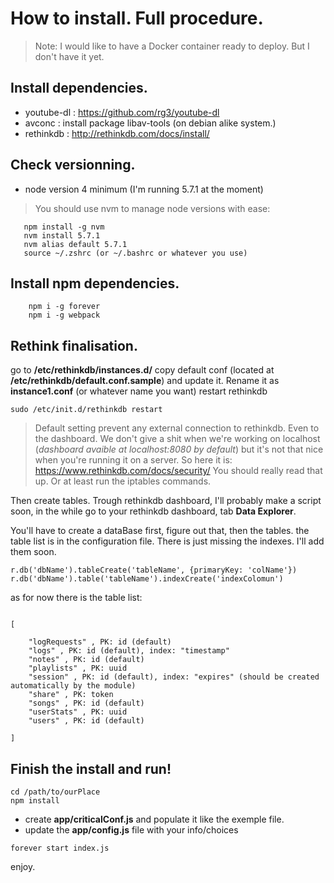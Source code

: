 # How to install. Full procedure.

> Note: I would like to have a Docker container ready to deploy. But I don't have it yet. 

## Install dependencies.
 * youtube-dl : https://github.com/rg3/youtube-dl
 * avconc : install package libav-tools (on debian alike system.)
 * rethinkdb : http://rethinkdb.com/docs/install/

## Check versionning.
 * node version 4 minimum (I'm running 5.7.1 at the moment)

 > You should use nvm to manage node versions with ease: 
 
 ```
    npm install -g nvm
    nvm install 5.7.1
    nvm alias default 5.7.1
    source ~/.zshrc (or ~/.bashrc or whatever you use)
 ```

## Install npm dependencies.
```
    npm i -g forever
    npm i -g webpack
```

## Rethink finalisation. 

go to  **/etc/rethinkdb/instances.d/**
copy default conf (located at **/etc/rethinkdb/default.conf.sample**) and update it. 
Rename it as **instance1.conf** (or whatever name you want)
restart rethinkdb 
```
sudo /etc/init.d/rethinkdb restart
```
> Default setting prevent any external connection to rethinkdb. Even to the dashboard. We don't give a shit when we're working on localhost (_dashboard avaible at localhost:8080 by default_) but it's not that nice when you're running it on a server. So here it is: https://www.rethinkdb.com/docs/security/ 
You should really read that up. Or at least run the iptables commands.

Then create tables. Trough rethinkdb dashboard, I'll probably make a script soon, in the while go to your rethinkdb dashboard, tab **Data Explorer**. 

You'll have to create a dataBase first, figure out that, then the tables.
the table list is in the configuration file. There is just missing the indexes. I'll add them soon.
```
r.db('dbName').tableCreate('tableName', {primaryKey: 'colName'})
r.db('dbName').table('tableName').indexCreate('indexColomun')

```
as for now there is the table list: 
```

[

    "logRequests" , PK: id (default)
    "logs" , PK: id (default), index: "timestamp"
    "notes" , PK: id (default)
    "playlists" , PK: uuid
    "session" , PK: id (default), index: "expires" (should be created automatically by the module)
    "share" , PK: token
    "songs" , PK: id (default)
    "userStats" , PK: uuid 
    "users" , PK: id (default)

]
```
## Finish the install and run!
```
cd /path/to/ourPlace
npm install
```
 * create **app/criticalConf.js** and populate it like the exemple file.
 * update the **app/config.js** file with your info/choices
```
forever start index.js
```
enjoy.
